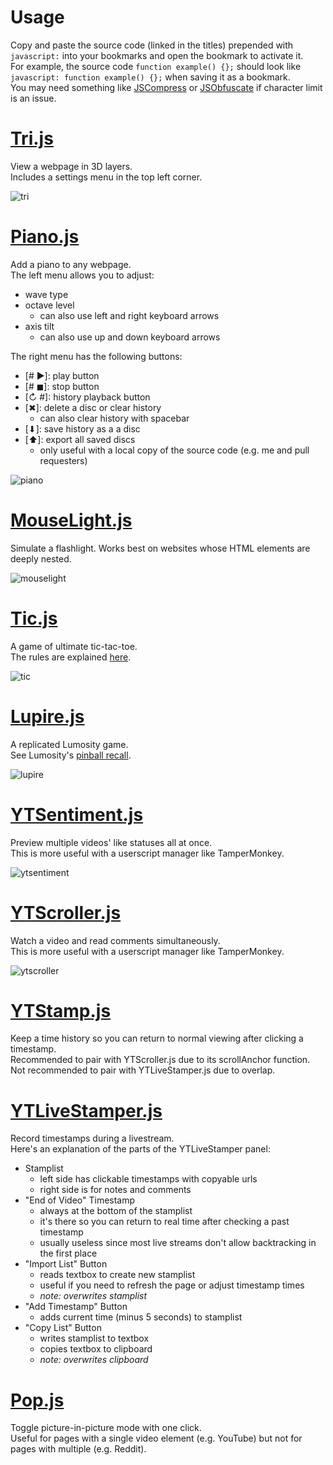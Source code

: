 # Usage
Copy and paste the source code (linked in the titles) prepended with `javascript:` into your bookmarks and open the bookmark to activate it.  
For example, the source code `function example() {};` should look like `javascript: function example() {};` when saving it as a bookmark.  
You may need something like [JSCompress](https://jscompress.com/) or [JSObfuscate](https://www.cleancss.com/javascript-obfuscate/) if character limit is an issue.

# [Tri.js](https://raw.githubusercontent.com/Krazete/bookmarklets/master/tri.js)
View a webpage in 3D layers.  
Includes a settings menu in the top left corner.

![tri](https://github.com/Krazete/bookmarklets/blob/master/gif/dithered/tri.gif)

# [Piano.js](https://raw.githubusercontent.com/Krazete/bookmarklets/master/piano.js)
Add a piano to any webpage.  
The left menu allows you to adjust:
- wave type
- octave level
  - can also use left and right keyboard arrows
- axis tilt
  - can also use  up and down keyboard arrows

The right menu has the following buttons:
- \[# ▶\]: play button
- \[# ◼\]: stop button
- \[↻ #\]: history playback button
- \[✖\]: delete a disc or clear history
  - can also clear history with spacebar
- \[⬇\]: save history as a a disc
- \[⬆︎\]: export all saved discs
  - only useful with a local copy of the source code (e.g. me and pull requesters)
  
![piano](https://github.com/Krazete/bookmarklets/blob/master/gif/dithered/piano.gif)

# [MouseLight.js](https://raw.githubusercontent.com/Krazete/bookmarklets/master/mouselight.js)
Simulate a flashlight. Works best on websites whose HTML elements are deeply nested.

![mouselight](https://github.com/Krazete/bookmarklets/blob/master/gif/dithered/mouselight.gif)

# [Tic.js](https://raw.githubusercontent.com/Krazete/bookmarklets/master/tic.js)
A game of ultimate tic-tac-toe.  
The rules are explained [here](https://mathwithbaddrawings.com/2013/06/16/ultimate-tic-tac-toe/).

![tic](https://github.com/Krazete/bookmarklets/blob/master/gif/dithered/tic.gif)

# [Lupire.js](https://raw.githubusercontent.com/Krazete/bookmarklets/master/lupire.js)
A replicated Lumosity game.  
See Lumosity's [pinball recall](https://www.lumosity.com/brain-games/pinball-recall).

![lupire](https://github.com/Krazete/bookmarklets/blob/master/gif/dithered/lupire.gif)

# [YTSentiment.js](https://raw.githubusercontent.com/Krazete/bookmarklets/master/ytsentiment.js)
Preview multiple videos' like statuses all at once.  
This is more useful with a userscript manager like TamperMonkey.

![ytsentiment](https://github.com/Krazete/bookmarklets/blob/master/gif/dithered/ytsentiment.gif)

# [YTScroller.js](https://raw.githubusercontent.com/Krazete/bookmarklets/master/ytscroller.js)
Watch a video and read comments simultaneously.  
This is more useful with a userscript manager like TamperMonkey.

![ytscroller](https://github.com/Krazete/bookmarklets/blob/master/gif/dithered/ytscroller.gif)

# [YTStamp.js](https://raw.githubusercontent.com/Krazete/bookmarklets/master/ytstamp.js)
Keep a time history so you can return to normal viewing after clicking a timestamp.  
Recommended to pair with YTScroller.js due to its scrollAnchor function.  
Not recommended to pair with YTLiveStamper.js due to overlap.

# [YTLiveStamper.js](https://raw.githubusercontent.com/Krazete/bookmarklets/master/ytlivestamper.js)
Record timestamps during a livestream.  
Here's an explanation of the parts of the YTLiveStamper panel:

- Stamplist
  - left side has clickable timestamps with copyable urls
  - right side is for notes and comments
- "End of Video" Timestamp
  - always at the bottom of the stamplist
  - it's there so you can return to real time after checking a past timestamp
  - usually useless since most live streams don't allow backtracking in the first place
- "Import List" Button
  - reads textbox to create new stamplist
  - useful if you need to refresh the page or adjust timestamp times
  - *note: overwrites stamplist*
- "Add Timestamp" Button
  - adds current time (minus 5 seconds) to stamplist
- "Copy List" Button
  - writes stamplist to textbox
  - copies textbox to clipboard
  - *note: overwrites clipboard*

# [Pop.js](https://raw.githubusercontent.com/Krazete/bookmarklets/master/pop.js)
Toggle picture-in-picture mode with one click.  
Useful for pages with a single video element (e.g. YouTube) but not for pages with multiple (e.g. Reddit).
